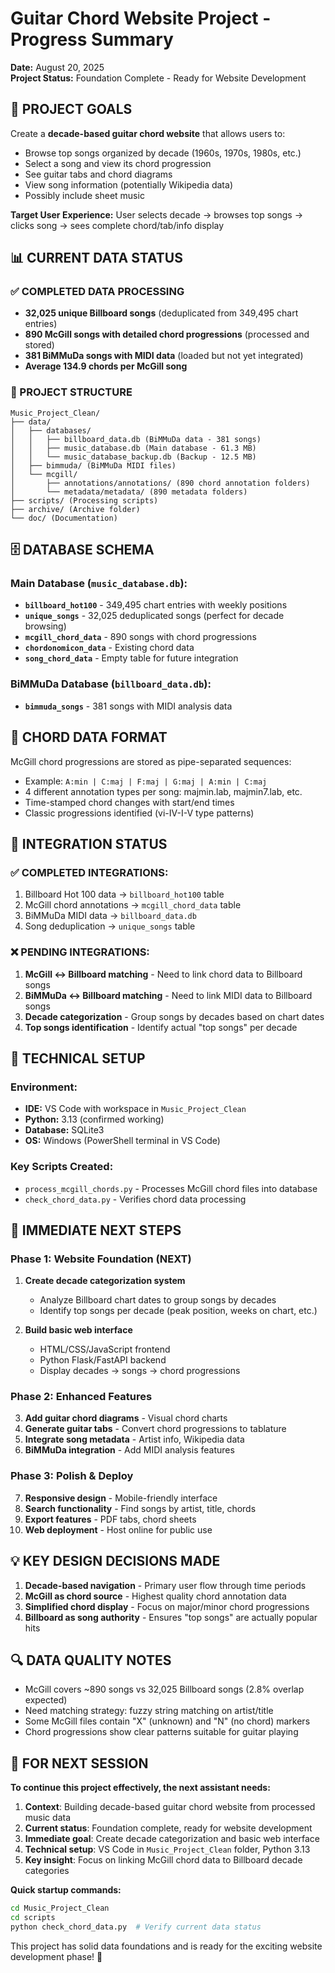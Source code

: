 # Guitar Chord Website Project - Progress Summary

**Date:** August 20, 2025  
**Project Status:** Foundation Complete - Ready for Website Development

## 🎯 PROJECT GOALS

Create a **decade-based guitar chord website** that allows users to:
- Browse top songs organized by decade (1960s, 1970s, 1980s, etc.)
- Select a song and view its chord progression
- See guitar tabs and chord diagrams
- View song information (potentially Wikipedia data)
- Possibly include sheet music

**Target User Experience:** User selects decade → browses top songs → clicks song → sees complete chord/tab/info display

## 📊 CURRENT DATA STATUS

### ✅ COMPLETED DATA PROCESSING
- **32,025 unique Billboard songs** (deduplicated from 349,495 chart entries)
- **890 McGill songs with detailed chord progressions** (processed and stored)
- **381 BiMMuDa songs with MIDI data** (loaded but not yet integrated)
- **Average 134.9 chords per McGill song**

### 📁 PROJECT STRUCTURE
```
Music_Project_Clean/
├── data/
│   ├── databases/
│   │   ├── billboard_data.db (BiMMuDa data - 381 songs)
│   │   ├── music_database.db (Main database - 61.3 MB)
│   │   └── music_database_backup.db (Backup - 12.5 MB)
│   ├── bimmuda/ (BiMMuDa MIDI files)
│   └── mcgill/
│       ├── annotations/annotations/ (890 chord annotation folders)
│       └── metadata/metadata/ (890 metadata folders)
├── scripts/ (Processing scripts)
├── archive/ (Archive folder)
└── doc/ (Documentation)
```

## 🗄️ DATABASE SCHEMA

### Main Database (`music_database.db`):
- **`billboard_hot100`** - 349,495 chart entries with weekly positions
- **`unique_songs`** - 32,025 deduplicated songs (perfect for decade browsing)
- **`mcgill_chord_data`** - 890 songs with chord progressions
- **`chordonomicon_data`** - Existing chord data
- **`song_chord_data`** - Empty table for future integration

### BiMMuDa Database (`billboard_data.db`):
- **`bimmuda_songs`** - 381 songs with MIDI analysis data

## 🎵 CHORD DATA FORMAT

McGill chord progressions are stored as pipe-separated sequences:
- Example: `A:min | C:maj | F:maj | G:maj | A:min | C:maj`
- 4 different annotation types per song: majmin.lab, majmin7.lab, etc.
- Time-stamped chord changes with start/end times
- Classic progressions identified (vi-IV-I-V type patterns)

## 🚧 INTEGRATION STATUS

### ✅ COMPLETED INTEGRATIONS:
1. Billboard Hot 100 data → `billboard_hot100` table
2. McGill chord annotations → `mcgill_chord_data` table  
3. BiMMuDa MIDI data → `billboard_data.db`
4. Song deduplication → `unique_songs` table

### ❌ PENDING INTEGRATIONS:
1. **McGill ↔ Billboard matching** - Need to link chord data to Billboard songs
2. **BiMMuDa ↔ Billboard matching** - Need to link MIDI data to Billboard songs  
3. **Decade categorization** - Group songs by decades based on chart dates
4. **Top songs identification** - Identify actual "top songs" per decade

## 🔧 TECHNICAL SETUP

### Environment:
- **IDE:** VS Code with workspace in `Music_Project_Clean`
- **Python:** 3.13 (confirmed working)
- **Database:** SQLite3
- **OS:** Windows (PowerShell terminal in VS Code)

### Key Scripts Created:
- `process_mcgill_chords.py` - Processes McGill chord files into database
- `check_chord_data.py` - Verifies chord data processing

## 🎯 IMMEDIATE NEXT STEPS

### Phase 1: Website Foundation (NEXT)
1. **Create decade categorization system**
   - Analyze Billboard chart dates to group songs by decades
   - Identify top songs per decade (peak position, weeks on chart, etc.)

2. **Build basic web interface**
   - HTML/CSS/JavaScript frontend
   - Python Flask/FastAPI backend
   - Display decades → songs → chord progressions

### Phase 2: Enhanced Features
3. **Add guitar chord diagrams** - Visual chord charts
4. **Generate guitar tabs** - Convert chord progressions to tablature
5. **Integrate song metadata** - Artist info, Wikipedia data
6. **BiMMuDa integration** - Add MIDI analysis features

### Phase 3: Polish & Deploy
7. **Responsive design** - Mobile-friendly interface
8. **Search functionality** - Find songs by artist, title, chords
9. **Export features** - PDF tabs, chord sheets
10. **Web deployment** - Host online for public use

## 💡 KEY DESIGN DECISIONS MADE

1. **Decade-based navigation** - Primary user flow through time periods
2. **McGill as chord source** - Highest quality chord annotation data
3. **Simplified chord display** - Focus on major/minor chord progressions
4. **Billboard as song authority** - Ensures "top songs" are actually popular hits

## 🔍 DATA QUALITY NOTES

- McGill covers ~890 songs vs 32,025 Billboard songs (2.8% overlap expected)
- Need matching strategy: fuzzy string matching on artist/title
- Some McGill files contain "X" (unknown) and "N" (no chord) markers
- Chord progressions show clear patterns suitable for guitar playing

## 📝 FOR NEXT SESSION

**To continue this project effectively, the next assistant needs:**

1. **Context**: Building decade-based guitar chord website from processed music data
2. **Current status**: Foundation complete, ready for website development
3. **Immediate goal**: Create decade categorization and basic web interface
4. **Technical setup**: VS Code in `Music_Project_Clean` folder, Python 3.13
5. **Key insight**: Focus on linking McGill chord data to Billboard decade categories

**Quick startup commands:**
```bash
cd Music_Project_Clean
cd scripts
python check_chord_data.py  # Verify current data status
```

This project has solid data foundations and is ready for the exciting website development phase! 🎸